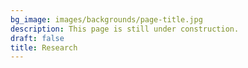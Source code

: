 ```yaml
---
bg_image: images/backgrounds/page-title.jpg
description: This page is still under construction.
draft: false
title: Research
---
```

